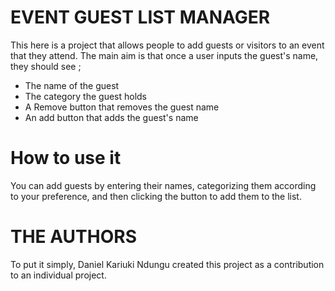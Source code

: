 #  EVENT GUEST LIST MANAGER
This here is a project that allows people to add guests or visitors to an event that they attend.
The main aim is that once a user inputs the guest's name, they should see ;
*  The name of the guest
*  The category the guest holds
*  A Remove  button that removes the guest name 
*  An add button that adds the guest's name

# How to use it
You can add guests by entering their names, categorizing them according to your preference, and then clicking the button to add them to the list. 

# THE AUTHORS
To put it simply, Daniel Kariuki Ndungu created this project as a contribution to an individual project. 
